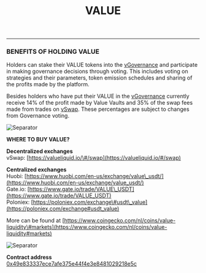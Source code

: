 ﻿---
id: VALUE
title: VALUE
sidebar_label: VALUE
---

---


### BENEFITS OF HOLDING VALUE 

Holders can stake their VALUE tokens into the [vGovernance](../products/vGovernance) and participate in making governance decisions through voting. This includes voting on strategies and their parameters, token emission schedules and sharing of the profits made by the platform.

Besides holders who have put their VALUE in the [vGovernance](../products/vGovernance) currently receive 14% of the profit made by Value Vaults and 35% of the swap fees made from trades on [vSwap](../products/vSwap). These percentages are subject to changes from Governance voting. 


![Separator](img/seperator.png)

**WHERE TO BUY VALUE?**
  
**Decentralized exchanges**  
vSwap: [https://valueliquid.io/\#/swap](https://valueliquid.io/#/swap) 

**Centralized exchanges**  
Huobi: [https://www.huobi.com/en-us/exchange/value\_usdt/](https://www.huobi.com/en-us/exchange/value_usdt/)  
Gate.io: [https://www.gate.io/trade/VALUE\_USDT](https://www.gate.io/trade/VALUE_USDT)  
Poloniex: [https://poloniex.com/exchange\#usdt\_value](https://poloniex.com/exchange#usdt_value)  


More can be found at [https://www.coingecko.com/nl/coins/value-liquidity\#markets](https://www.coingecko.com/nl/coins/value-liquidity#markets)

![Separator](img/seperator.png)

**Contract address**  
[0x49e833337ece7afe375e44f4e3e8481029218e5c](https://etherscan.io/address/0x49e833337ece7afe375e44f4e3e8481029218e5c)
